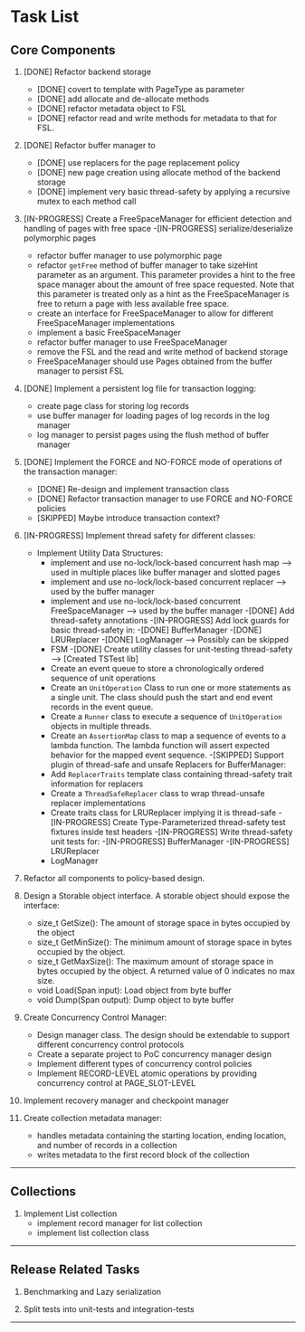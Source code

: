 <!--
 TODO.md - Persist
 
 Copyright 2021 Ketan Goyal
 
 Permission is hereby granted, free of charge, to any person obtaining a copy
 of this software and associated documentation files (the "Software"), to deal
 in the Software without restriction, including without limitation the rights
 to use, copy, modify, merge, publish, distribute, sublicense, and/or sell
 copies of the Software, and to permit persons to whom the Software is
 furnished to do so, subject to the following conditions:
 
 The above copyright notice and this permission notice shall be included in all
 copies or substantial portions of the Software.
 
 THE SOFTWARE IS PROVIDED "AS IS", WITHOUT WARRANTY OF ANY KIND, EXPRESS OR
 IMPLIED, INCLUDING BUT NOT LIMITED TO THE WARRANTIES OF MERCHANTABILITY,
 FITNESS FOR A PARTICULAR PURPOSE AND NONINFRINGEMENT. IN NO EVENT SHALL THE
 AUTHORS OR COPYRIGHT HOLDERS BE LIABLE FOR ANY CLAIM, DAMAGES OR OTHER
 LIABILITY, WHETHER IN AN ACTION OF CONTRACT, TORT OR OTHERWISE, ARISING FROM,
 OUT OF OR IN CONNECTION WITH THE SOFTWARE OR THE USE OR OTHER DEALINGS IN THE
 SOFTWARE.
-->

# Task List

## Core Components

1. [DONE] Refactor backend storage
    - [DONE] covert to template with PageType as parameter
    - [DONE] add allocate and de-allocate methods
    - [DONE] refactor metadata object to FSL
    - [DONE] refactor read and write methods for metadata to that for FSL.

2. [DONE] Refactor buffer manager to
    - [DONE] use replacers for the page replacement policy
    - [DONE] new page creation using allocate method of the backend storage
    - [DONE] implement very basic thread-safety by applying a recursive mutex to each method call

3. [IN-PROGRESS] Create a FreeSpaceManager for efficient detection and handling of pages with free space
    -[IN-PROGRESS] serialize/deserialize polymorphic pages
    - refactor buffer manager to use polymorphic page
    - refactor `getFree` method of buffer manager to take sizeHint parameter as an argument. This parameter provides a hint to the free space manager about the amount of free space requested. Note that this parameter is treated only as a hint as the FreeSpaceManager is free to return a page with less available free space.
    - create an interface for FreeSpaceManager to allow for different FreeSpaceManager implementations
    - implement a basic FreeSpaceManager
    - refactor buffer manager to use FreeSpaceManager
    - remove the FSL and the read and write method of backend storage
    - FreeSpaceManager should use Pages obtained from the buffer manager to persist FSL

4. [DONE] Implement a persistent log file for transaction logging:
    - create page class for storing log records
    - use buffer manager for loading pages of log records in the log manager
    - log manager to persist pages using the flush method of buffer manager

5. [DONE] Implement the FORCE and NO-FORCE mode of operations of the transaction manager:
    - [DONE] Re-design and implement transaction class
    - [DONE] Refactor transaction manager to use FORCE and NO-FORCE policies
    - [SKIPPED] Maybe introduce transaction context?

6. [IN-PROGRESS] Implement thread safety for different classes:
    - Implement Utility Data Structures:
        - implement and use no-lock/lock-based concurrent hash map --> used in multiple places like buffer manager and slotted pages
        - implement and use no-lock/lock-based concurrent replacer --> used by the buffer manager
        - implement and use no-lock/lock-based concurrent FreeSpaceManager --> used by the buffer manager
    -[DONE] Add thread-safety annotations
    -[IN-PROGRESS] Add lock guards for basic thread-safety in:
        -[DONE] BufferManager
        -[DONE] LRUReplacer
        -[DONE] LogManager --> Possibly can be skipped
        - FSM
    -[DONE] Create utility classes for unit-testing thread-safety --> [Created TSTest lib]
        - Create an event queue to store a chronologically ordered sequence of unit operations
        - Create an `UnitOperation` Class to run one or more statements as a single unit. The class should push the start and end event records in the event queue.
        - Create a `Runner` class to execute a sequence of `UnitOperation` objects in multiple threads.
        - Create an `AssertionMap` class to map a sequence of events to a lambda function. The lambda function will assert expected behavior for the mapped event sequence.
    -[SKIPPED] Support plugin of thread-safe and unsafe Replacers for BufferManager:
        - Add `ReplacerTraits` template class containing thread-safety trait information for replacers
        - Create a `ThreadSafeReplacer` class to wrap thread-unsafe replacer implementations
        - Create traits class for LRUReplacer implying it is thread-safe
    -[IN-PROGRESS] Create Type-Parameterized thread-safety test fixtures inside test headers
    -[IN-PROGRESS] Write thread-safety unit tests for:
        -[IN-PROGRESS] BufferManager
        -[IN-PROGRESS] LRUReplacer
        - LogManager

7. Refactor all components to policy-based design.

8. Design a Storable object interface. A storable object should expose the interface:
    - size_t GetSize(): The amount of storage space in bytes occupied by the object
    - size_t GetMinSize(): The minimum amount of storage space in bytes occupied by the object.
    - size_t GetMaxSize(): The maximum amount of storage space in bytes occupied by the object. A returned value of 0 indicates no max size.
    - void Load(Span input): Load object from byte buffer
    - void Dump(Span output): Dump object to byte buffer

9. Create Concurrency Control Manager:
    - Design manager class. The design should be extendable to support different concurrency control protocols
    - Create a separate project to PoC concurrency manager design
    - Implement different types of concurrency control policies
    - Implement RECORD-LEVEL atomic operations by providing concurrency control at PAGE_SLOT-LEVEL

10. Implement recovery manager and checkpoint manager

11. Create collection metadata manager:
    - handles metadata containing the starting location, ending location, and number of records in a collection
    - writes metadata to the first record block of the collection

------------------------------------------------------------

## Collections

1. Implement List collection
    - implement record manager for list collection
    - implement list collection class

------------------------------------------------------------

## Release Related Tasks

1. Benchmarking and Lazy serialization

2. Split tests into unit-tests and integration-tests

------------------------------------------------------------
